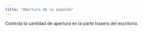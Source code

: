 ```yaml
---
title: "Abertura de la espalda"
---
```


Controla la cantidad de apertura en la parte trasera del escritorio.




